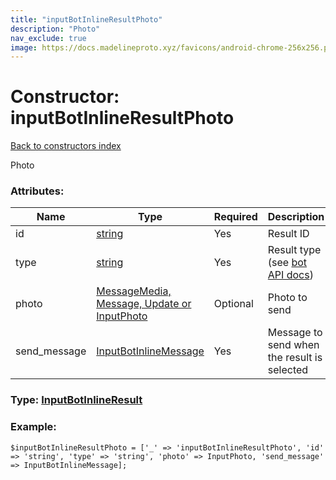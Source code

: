 ```yaml
---
title: "inputBotInlineResultPhoto"
description: "Photo"
nav_exclude: true
image: https://docs.madelineproto.xyz/favicons/android-chrome-256x256.png
---
```

# Constructor: inputBotInlineResultPhoto  
[Back to constructors index](/API_docs/constructors/index.html)



Photo

### Attributes:

| Name     |    Type       | Required | Description |
|----------|---------------|----------|-------------|
|id|[string](/API_docs/types/string.html) | Yes|Result ID|
|type|[string](/API_docs/types/string.html) | Yes|Result type (see [bot API docs](https://core.telegram.org/bots/api#inlinequeryresult))|
|photo|[MessageMedia, Message, Update or InputPhoto](/API_docs/types/InputPhoto.html) | Optional|Photo to send|
|send\_message|[InputBotInlineMessage](/API_docs/types/InputBotInlineMessage.html) | Yes|Message to send when the result is selected|



### Type: [InputBotInlineResult](/API_docs/types/InputBotInlineResult.html)


### Example:

```
$inputBotInlineResultPhoto = ['_' => 'inputBotInlineResultPhoto', 'id' => 'string', 'type' => 'string', 'photo' => InputPhoto, 'send_message' => InputBotInlineMessage];
```  
